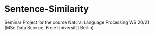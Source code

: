 # Sentence-Similarity
Seminar Project for the course Natural Language Processing WS 20/21 (MSc Data Science, Freie Universität Berlin)
